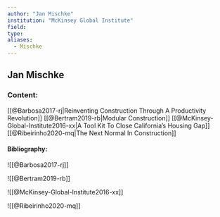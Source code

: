 ```yaml
---
author: "Jan Mischke"
institution: "McKinsey Global Institute"
field:
type:
aliases:
  - Mischke
---
```


## Jan Mischke

### Content:
[[@Barbosa2017-rj|Reinventing Construction Through A Productivity Revolution]]
[[@Bertram2019-rb|Modular Construction]]
[[@McKinsey-Global-Institute2016-xx|A Tool Kit To Close California’s Housing Gap]]
[[@Ribeirinho2020-mq|The Next Normal In Construction]]

#### Bibliography:

![[@Barbosa2017-rj]]

![[@Bertram2019-rb]]

![[@McKinsey-Global-Institute2016-xx]]

![[@Ribeirinho2020-mq]]